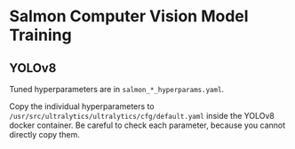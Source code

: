 # Salmon Computer Vision Model Training
## YOLOv8
Tuned hyperparameters are in `salmon_*_hyperparams.yaml`.

Copy the individual hyperparameters to `/usr/src/ultralytics/ultralytics/cfg/default.yaml` inside the
YOLOv8 docker container. Be careful to check each parameter, because you cannot directly copy them.
